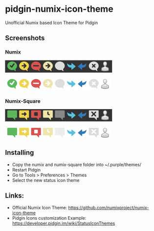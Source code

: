 # pidgin-numix-icon-theme
Unofficial Numix based Icon Theme for Pidgin

## Screenshots

### Numix
![numix-dark](screenshots/numix-dark.png "Numix (dark)")

![numix-light](screenshots/numix-light.png "Numix (light)")

### Numix-Square
![numix-square-dark](screenshots/numix-square-dark.png "Numix-Square (dark)")

![numix-square-light](screenshots/numix-square-light.png "Numix-Square (light)")


## Installing
- Copy the numix and numix-square folder into ~/.purple/themes/
- Restart Pidgin
- Go to Tools > Preferences > Themes
- Select the new status icon theme

## Links:
- Official Numix Icon Theme: https://github.com/numixproject/numix-icon-theme
- Pidgin Icons customization Example: https://developer.pidgin.im/wiki/StatusIconThemes
